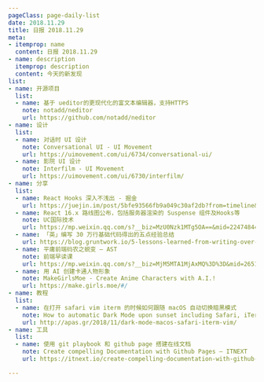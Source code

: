 ```yaml
---
pageClass: page-daily-list
date: 2018.11.29
title: 日报 2018.11.29
meta:
- itemprop: name
  content: 日报 2018.11.29
- name: description
  itemprop: description
  content: 今天的新发现
list:
- name: 开源项目
  list:
  - name: 基于 ueditor的更现代化的富文本编辑器，支持HTTPS
    note: notadd/neditor
    url: https://github.com/notadd/neditor
- name: 设计
  list:
  - name: 对话时 UI 设计
    note: Conversational UI - UI Movement
    url: https://uimovement.com/ui/6734/conversational-ui/
  - name: 影院 UI 设计
    note: Interfilm - UI Movement
    url: https://uimovement.com/ui/6730/interfilm/
- name: 分享
  list:
  - name: React Hooks 深入不浅出 - 掘金
    url: https://juejin.im/post/5bfe93566fb9a049c30af2db?from=timeline&isappinstalled=0
  - name: React 16.x 路线图公布，包括服务器渲染的 Suspense 组件及Hooks等
    note: UC国际技术
    url: https://mp.weixin.qq.com/s?__biz=MzU0Nzk1MTg5OA==&mid=2247484459&idx=1&sn=af40c897b9a8bdbb110c0ec6ff189f96&chksm=fb47c05ecc304948b90f6a03d79f9a0c9373a7005273edfaaa93a52e4a935a73b039a792bfbc&xtrack=1&scene=90&sessionid=1543406791&ascene=56&devicetype=android-24&version=2607033a&nettype=cmnet&abtest_cookie=BQABAAoACwANABIAFAAFACOXHgBXmR4AiJkeAJuZHgChmR4AAAA%3D&lang=zh_CN&pass_ticket=UnnbkAO9u%2BNkR5baIe5KP10mGoFLACmEI2l7Cx9h0PM%3D&wx_header=1
  - name: 「英」编写 30 万行基础代码得出的五点经验总结
    url: https://blog.gruntwork.io/5-lessons-learned-from-writing-over-300-000-lines-of-infrastructure-code-36ba7fadeac1
  - name: 平庸前端码农之蜕变 — AST
    note: 前端早读课
    url: https://mp.weixin.qq.com/s?__biz=MjM5MTA1MjAxMQ%3D%3D&mid=2651230568&idx=1&sn=1f6f1de7316f7a57c3209b6faa1ed9a4#wechat_redirect
  - name: 用 AI 创建卡通人物形象
    note: MakeGirlsMoe - Create Anime Characters with A.I.!
    url: https://make.girls.moe/#/
- name: 教程
  list:
  - name: 在打开 safari vim iterm 的时候如何跟随 macOS 自动切换暗黑模式
    note: How to automatic Dark Mode upon sunset including Safari, iTerm, Vim in macOS
    url: http://apas.gr/2018/11/dark-mode-macos-safari-iterm-vim/
- name: 工具
  list:
  - name: 使用 git playbook 和 github page 搭建在线文档
    note: Create compelling Documentation with Github Pages – ITNEXT
    url: https://itnext.io/create-compelling-documentation-with-github-pages-16e4149efe9e

---
```


<daily-list v-bind="$page.frontmatter"/>